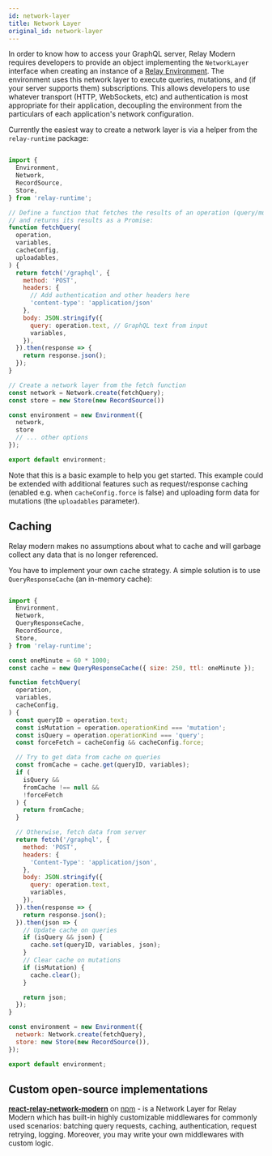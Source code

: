 ```yaml
---
id: network-layer
title: Network Layer
original_id: network-layer
---
```

In order to know how to access your GraphQL server, Relay Modern requires developers to provide an object implementing the `NetworkLayer` interface when creating an instance of a [Relay Environment](./relay-environment). The environment uses this network layer to execute queries, mutations, and (if your server supports them) subscriptions. This allows developers to use whatever transport (HTTP, WebSockets, etc) and authentication is most appropriate for their application, decoupling the environment from the particulars of each application's network configuration.

Currently the easiest way to create a network layer is via a helper from the `relay-runtime` package:

```javascript

import {
  Environment,
  Network,
  RecordSource,
  Store,
} from 'relay-runtime';

// Define a function that fetches the results of an operation (query/mutation/etc)
// and returns its results as a Promise:
function fetchQuery(
  operation,
  variables,
  cacheConfig,
  uploadables,
) {
  return fetch('/graphql', {
    method: 'POST',
    headers: {
      // Add authentication and other headers here
      'content-type': 'application/json'
    },
    body: JSON.stringify({
      query: operation.text, // GraphQL text from input
      variables,
    }),
  }).then(response => {
    return response.json();
  });
}

// Create a network layer from the fetch function
const network = Network.create(fetchQuery);
const store = new Store(new RecordSource())

const environment = new Environment({
  network,
  store
  // ... other options
});

export default environment;

```

Note that this is a basic example to help you get started. This example could be extended with additional features such as request/response caching (enabled e.g. when `cacheConfig.force` is false) and uploading form data for mutations (the `uploadables` parameter).

## Caching

Relay modern makes no assumptions about what to cache and will garbage collect any data that is no longer referenced.

You have to implement your own cache strategy. A simple solution is to use `QueryResponseCache` (an in-memory cache):

```javascript

import {
  Environment,
  Network,
  QueryResponseCache,
  RecordSource,
  Store,
} from 'relay-runtime';

const oneMinute = 60 * 1000;
const cache = new QueryResponseCache({ size: 250, ttl: oneMinute });

function fetchQuery(
  operation,
  variables,
  cacheConfig,
) {
  const queryID = operation.text;
  const isMutation = operation.operationKind === 'mutation';
  const isQuery = operation.operationKind === 'query';
  const forceFetch = cacheConfig && cacheConfig.force;

  // Try to get data from cache on queries
  const fromCache = cache.get(queryID, variables);
  if (
    isQuery &&
    fromCache !== null &&
    !forceFetch
  ) {
    return fromCache;
  }

  // Otherwise, fetch data from server
  return fetch('/graphql', {
    method: 'POST',
    headers: {
      'Content-Type': 'application/json',
    },
    body: JSON.stringify({
      query: operation.text,
      variables,
    }),
  }).then(response => {
    return response.json();
  }).then(json => {
    // Update cache on queries
    if (isQuery && json) {
      cache.set(queryID, variables, json);
    }
    // Clear cache on mutations
    if (isMutation) {
      cache.clear();
    }

    return json;
  });
}

const environment = new Environment({
  network: Network.create(fetchQuery),
  store: new Store(new RecordSource()),
});

export default environment;

```

## Custom open-source implementations

**[react-relay-network-modern](https://github.com/relay-tools/react-relay-network-modern)** on [npm](https://www.npmjs.com/package/react-relay-network-modern) - is a Network Layer for Relay Modern which has built-in highly customizable middlewares for commonly used scenarios: batching query requests, caching, authentication, request retrying, logging. Moreover, you may write your own middlewares with custom logic.
